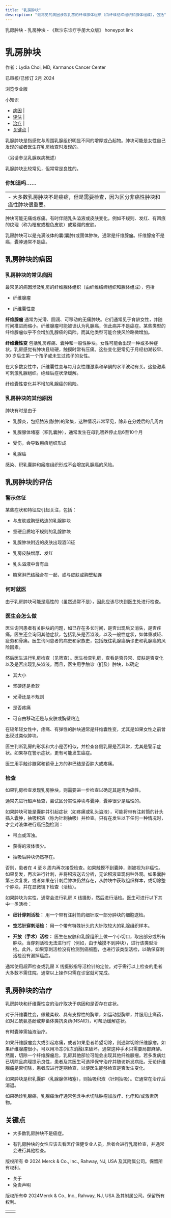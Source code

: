 ```yaml
---
title: "乳房肿块"
description: "最常见的病因涉及乳房的纤维腺体组织（由纤维结缔组织和腺体组成），包括"
---
```


﻿乳房肿块 \- 乳房肿块 \- 《默沙东诊疗手册大众版》 honeypot link

# 乳房肿块

作者：Lydia Choi, MD, Karmanos Cancer Center

已审核/已修订 2月 2024

浏览专业版

小知识

- [病因](#病因_v8368676_zh) \|
- [评估](#评估_v8368708_zh) \|
- [治疗](#治疗_v8368740_zh) \|
- [关键点](#关键点_v8368744_zh) \|

乳腺肿块是指感觉与周围乳腺组织明显不同的增厚或凸起物。肿块可能是女性自己发现的或者医生在乳房检查时发现的。

（另请参见乳腺疾病概述）

乳腺肿块比较常见，但常常是良性的。

### 你知道吗……

|     |
| --- |
| - 大多数乳房肿块不是癌症，但是需要检查，因为区分非癌性肿块和癌性肿块很重要。 |

肿块可能无痛或疼痛。有时伴随乳头溢液或皮肤变化，例如不规则、发红、有凹痕的纹理（称为桔皮或橙色皮肤）或紧绷的皮肤。

乳房肿块可以是充满液体的囊(囊肿)或固体肿块，通常是纤维腺瘤。纤维腺瘤不是癌，囊肿通常不是癌。

## 乳房肿块的病因

### 乳房肿块的常见病因

最常见的病因涉及乳房的纤维腺体组织（由纤维结缔组织和腺体组成），包括

- 纤维腺瘤

- 纤维囊性变


**纤维腺瘤** 通常为光滑、圆润、可移动的无痛肿块。它们通常见于育龄女性，并随时间推进而缩小。纤维腺瘤可能被误认为乳腺癌，但此病并不是癌症。某些类型的纤维腺瘤似乎不会增加乳腺癌的风险。而其他类型可能会使风险略微增加。

**纤维囊性变** 包括乳房疼痛、囊肿和一般性肿块。女性可能会出现一种或多种症状。乳房感觉有肿块且较硬，触摸时常有压痛。这些变化更常见于月经初潮较早、30 岁后生第一个孩子或未生过孩子的女性。

在大多数女性中，纤维囊性变与每月女性雌激素和孕酮的水平波动有关。这些激素可刺激乳腺组织。绝经后症状渐缓解。

纤维囊性变化并不增加乳腺癌的风险。

### 乳房肿块的其他原因

肿块有时是由于

- 乳腺炎，包括脓液(脓肿)的聚集，这种情况非常罕见，除非在分娩后的几周内

- 乳腺腺体堵塞（积乳囊肿），通常发生在母乳喂养停止后6至10个月

- 受伤，会导致瘢痕组织形成

- 乳腺癌


感染、积乳囊肿和瘢痕组织形成不会增加乳腺癌的风险。

## 乳房肿块的评估

### 警示体征

某些症状和特征应引起关注，包括：

- 与皮肤或胸壁粘连的乳腺肿块

- 坚硬且质地不规则的乳腺肿块

- 乳腺肿块附近的皮肤出现酒凹征

- 乳房皮肤增厚、发红

- 乳头溢液中含有血

- 腋窝淋巴结融合在一起，或与皮肤或胸壁粘连


### 何时就医

由于乳房肿块可能是癌性的（虽然通常不是），因此应该尽快到医生处进行检查。

### 医生会怎么做

医生询问患者有关肿块的问题，如已存在多长时间，是否出现后又消失，是否疼痛。医生还会询问其他症状，包括乳头是否溢液，以及一般性症状，如体重减轻、疲劳和骨痛。医生询问患者的病史和家族史，包括既往乳腺癌确诊史和乳腺癌的风险因素。

然后医生进行乳房检查（见筛查）。医生检查乳房，查看是否异常、皮肤是否变化以及是否出现乳头溢液。而且，医生用手触诊（扪及）肿块，以确定

- 其大小

- 坚硬还是柔软

- 光滑还是不规则

- 是否疼痛

- 可自由移动还是与皮肤或胸壁粘连


在较年轻女性中，疼痛、有弹性的肿块通常是纤维囊性变，尤其是如果女性之前曾出现过类似肿块。

医生判断乳房的形状和大小是否相似，并检查各侧乳房是否异常，尤其是警示症状。如果存在警示症状，更有可能发生癌症。

医生用手触诊腋窝和锁骨上方的淋巴结是否肿大或疼痛。

### 检查

如果乳房检查发现乳房肿块，则需要进一步检查以确定其是否为癌性。

通常先进行超声检查，尝试区分实性肿块与囊肿，囊肿很少是癌性的。

如果肿块可能是囊肿并引起症状（如疼痛或乳头溢液），可能将带有注射筒的针头插入囊肿，抽吸积液（称为针刺抽吸）并检查。只有在发生以下任何一种情况时，才会对液体进行癌细胞检测：

- 带血或浑浊。

- 获得的液体很少。

- 抽吸后肿块仍然存在。


否则，患者在 4 至 8 周内再次接受检查。如果触摸不到囊肿，则被视为非癌性。如果复发，再次进行针刺，并将积液送去分析，无论积液呈现何种外观。如果囊肿第三次复发，或者如果在针刺后肿块仍然存在，从肿块中获取组织样本，或切除整个肿块，并在显微镜下检查（活检）。

如果肿块为实性，通常会进行乳房 X 线摄影，然后进行活检。医生可进行以下其中一类活检：

- **细针穿刺活检：** 用一个带有注射筒的细针取一部分肿块的细胞送检。

- **空芯针穿刺活检：** 用一个带有特殊针头的大针取较大的乳腺组织样本。

- **开放（手术）活检：** 医生在皮肤和乳腺组织上做一个小切口，取出部分或所有肿块。当穿刺活检无法进行时（例如，由于触摸不到肿块），进行该类型活检。此外，如果穿刺活检没有检测到癌细胞，也进行该类型活检，以确保穿刺活检没有漏掉癌症。


通常使用超声检查或乳房 X 线摄影指导活检针的定位。对于需行以上检查的患者大多数不需住院。通常以上操作只需在诊室就可完成。

## 乳房肿块的治疗

乳房肿块和纤维囊性变的治疗取决于病因和是否存在症状。

对于纤维囊性变，佩戴柔软、具有支撑性的胸罩，如运动型胸罩，并服用止痛药，如对乙酰氨基酚或非甾体类抗炎药(NSAID)，可帮助缓解症状。

有时囊肿需抽液治疗。

如果纤维腺瘤变大或引起疼痛，或者如果患者希望切除，则通常切除纤维腺瘤。如果纤维腺瘤很小，可以用冷冻(冷冻消融)来破坏。通常这种手术只需要局部麻醉。然而，切除一个纤维腺瘤后，乳房其他部位可能会出现其他纤维腺瘤。若多发病灶已切除且病理提示良性，患者及其医生可选择保守治疗并随访新发病灶。无论纤维腺瘤是否切除，患者应进行定期检查，以便医生能够检查是否发生变化。

如果肿块是积乳囊肿（乳腺腺体堵塞），则抽吸积液（针刺抽吸）。它通常在治疗后消退。

如果确诊乳腺癌，乳腺癌治疗通常包含手术切除肿瘤加放疗、化疗和/或激素药物。

## 关键点

- 大多数乳房肿块不是癌症。

- 有乳房肿块的女性应该去看医疗保健专业人员，后者会进行乳房检查，并通常会进行其他检查。




版权所有 © 2024
Merck & Co., Inc., Rahway, NJ, USA 及其附属公司。保留所有权利。

- 关于
- 免责声明

版权所有© 2024Merck & Co., Inc., Rahway, NJ, USA 及其附属公司。保留所有权利。

|     |     |
| --- | --- |
|  |  |